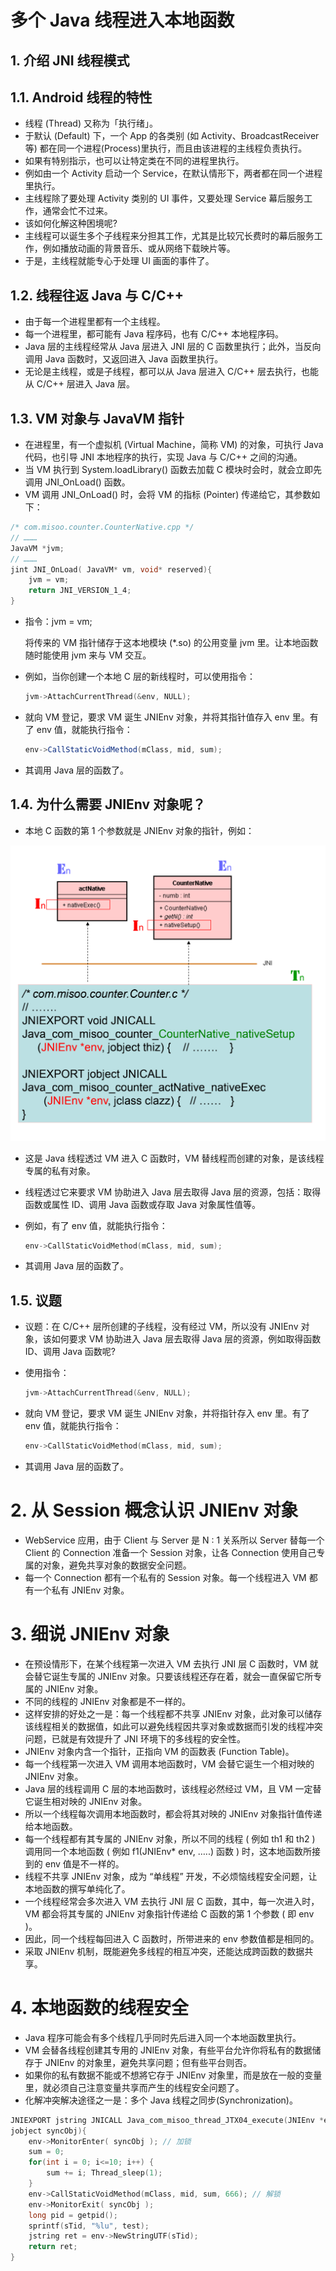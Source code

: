 # 多个 Java 线程进入本地函数

## 1. 介绍 JNI 线程模式

## 1.1. Android 线程的特性

* 线程 (Thread) 又称为「执行绪」。 
* 于默认 (Default) 下，一个 App 的各类别 (如 Activity、BroadcastReceiver 等) 都在同一个进程(Process)里执行，而且由该进程的主线程负责执行。
* 如果有特别指示，也可以让特定类在不同的进程里执行。
* 例如由一个 Activity 启动一个 Service，在默认情形下，两者都在同一个进程里执行。
* 主线程除了要处理 Activity 类别的 UI 事件，又要处理 Service 幕后服务工作，通常会忙不过来。
* 该如何化解这种困境呢? 
* 主线程可以诞生多个子线程来分担其工作，尤其是比较冗长费时的幕后服务工作，例如播放动画的背景音乐、或从网络下载映片等。
* 于是，主线程就能专心于处理 UI 画面的事件了。

## 1.2. 线程往返 Java 与 C/C++

* 由于每一个进程里都有一个主线程。
* 每一个进程里，都可能有 Java 程序码，也有 C/C++ 本地程序码。
* Java 层的主线程经常从 Java 层进入 JNI 层的 C 函数里执行；此外，当反向调用 Java 函数时，又返回进入 Java 函数里执行。
* 无论是主线程，或是子线程，都可以从 Java 层进入 C/C++ 层去执行，也能从 C/C++ 层进入 Java 层。

## 1.3. VM 对象与 JavaVM 指针

* 在进程里，有一个虚拟机 (Virtual Machine，简称 VM) 的对象，可执行 Java 代码，也引导 JNI 本地程序的执行，实现 Java 与 C/C++ 之间的沟通。 
* 当 VM 执行到 System.loadLibrary() 函数去加载 C 模块时会时，就会立即先调用 JNI_OnLoad() 函数。
* VM 调用 JNI_OnLoad() 时，会将 VM 的指标 (Pointer) 传递给它，其参数如下：

```c
/* com.misoo.counter.CounterNative.cpp */
// ……… 
JavaVM *jvm;
// ………
jint JNI_OnLoad( JavaVM* vm, void* reserved){
	jvm = vm;
	return JNI_VERSION_1_4;
}
```

* 指令：jvm = vm;

  将传来的 VM 指针储存于这本地模块 (*.so) 的公用变量 jvm 里。让本地函数随时能使用 jvm 来与 VM 交互。

* 例如，当你创建一个本地 C 层的新线程时，可以使用指令：

  ```c
  jvm->AttachCurrentThread(&env, NULL);
  ```

* 就向 VM 登记，要求 VM 诞生 JNIEnv 对象，并将其指针值存入 env 里。有了 env 值，就能执行指令：

  ```java
  env->CallStaticVoidMethod(mClass, mid, sum);
  ```

* 其调用 Java 层的函数了。

## 1.4. 为什么需要 JNIEnv 对象呢？

* 本地 C 函数的第 1 个参数就是 JNIEnv 对象的指针，例如：

![](image/env.png)

* 这是 Java 线程透过 VM 进入 C 函数时，VM 替线程而创建的对象，是该线程专属的私有对象。

* 线程透过它来要求 VM 协助进入 Java 层去取得 Java 层的资源，包括：取得函数或属性 ID、调用 Java 函数或存取 Java 对象属性值等。

* 例如，有了 env 值，就能执行指令：

  ```c
  env->CallStaticVoidMethod(mClass, mid, sum);
  ```

* 其调用 Java 层的函数了。

## 1.5. 议题

* 议题：在 C/C++ 层所创建的子线程，没有经过 VM，所以没有 JNIEnv 对象，该如何要求 VM 协助进入 Java 层去取得 Java 层的资源，例如取得函数 ID、调用 Java 函数呢?

* 使用指令：

  ```c++
  jvm->AttachCurrentThread(&env, NULL);
  ```

* 就向 VM 登记，要求 VM 诞生 JNIEnv 对象，并将指针存入 env 里。有了 env 值，就能执行指令：

  ```c++
  env->CallStaticVoidMethod(mClass, mid, sum);
  ```

* 其调用 Java 层的函数了。

# 2. 从 Session 概念认识 JNIEnv 对象

* WebService 应用，由于 Client 与 Server 是 N : 1 关系所以 Server 替每一个 Client 的 Connection 准备一个 Session 对象，让各 Connection 使用自己专属的对象，避免共享对象的数据安全问题。 
* 每一个 Connection 都有一个私有的 Session 对象。每一个线程进入 VM 都有一个私有 JNIEnv 对象。

# 3. 细说 JNIEnv 对象

* 在预设情形下，在某个线程第一次进入 VM 去执行 JNI 层 C 函数时，VM 就会替它诞生专属的 JNIEnv 对象。只要该线程还存在着，就会一直保留它所专属的 JNIEnv 对象。
* 不同的线程的 JNIEnv 对象都是不一样的。
* 这样安排的好处之一是：每一个线程都不共享 JNIEnv 对象，此对象可以储存该线程相关的数据值，如此可以避免线程因共享对象或数据而引发的线程冲突问题，已就是有效提升了 JNI 环境下的多线程的安全性。
* JNIEnv 对象内含一个指针，正指向 VM 的函数表 (Function Table)。
* 每一个线程第一次进入 VM 调用本地函数时，VM 会替它诞生一个相对映的 JNIEnv 对象。
* Java 层的线程调用 C 层的本地函数时，该线程必然经过 VM，且 VM 一定替它诞生相对映的 JNIEnv 对象。
* 所以一个线程每次调用本地函数时，都会将其对映的 JNIEnv 对象指针值传递给本地函数。
* 每一个线程都有其专属的 JNIEnv 对象，所以不同的线程 ( 例如 th1 和 th2 ) 调用同一个本地函数 ( 例如 f1(JNIEnv* env, …..) 函数 ) 时，这本地函数所接到的 env 值是不一样的。
* 线程不共享 JNIEnv 对象，成为 “单线程” 开发，不必烦恼线程安全问题，让本地函数的撰写单纯化了。
* 一个线程经常会多次进入 VM 去执行 JNI 层 C 函数，其中，每一次进入时，VM 都会将其专属的 JNIEnv 对象指针传递给 C 函数的第 1 个参数 ( 即 env )。
* 因此，同一个线程每回进入 C 函数时，所带进来的 env 参数值都是相同的。 
* 采取 JNIEnv 机制，既能避免多线程的相互冲突，还能达成跨函数的数据共享。

# 4. 本地函数的线程安全

* Java 程序可能会有多个线程几乎同时先后进入同一个本地函数里执行。
* VM 会替各线程创建其专用的 JNIEnv 对象，有些平台允许你将私有的数据储存于 JNIEnv 的对象里，避免共享问题；但有些平台则否。
* 如果你的私有数据不能或不想將它存于 JNIEnv 对象里，而是放在一般的变量里，就必须自己注意变量共享而产生的线程安全问题了。
* 化解冲突解决途径之一是：多个 Java 线程之同步(Synchronization)。

```c
JNIEXPORT jstring JNICALL Java_com_misoo_thread_JTX04_execute(JNIEnv *env, jobject thiz,
jobject syncObj){
	env->MonitorEnter( syncObj ); // 加锁
	sum = 0;
	for(int i = 0; i<=10; i++) {
		sum += i; Thread_sleep(1);
	}
	env->CallStaticVoidMethod(mClass, mid, sum, 666); // 解锁
	env->MonitorExit( syncObj );
	long pid = getpid();
	sprintf(sTid, "%lu", test);
	jstring ret = env->NewStringUTF(sTid);
	return ret;
}
```

